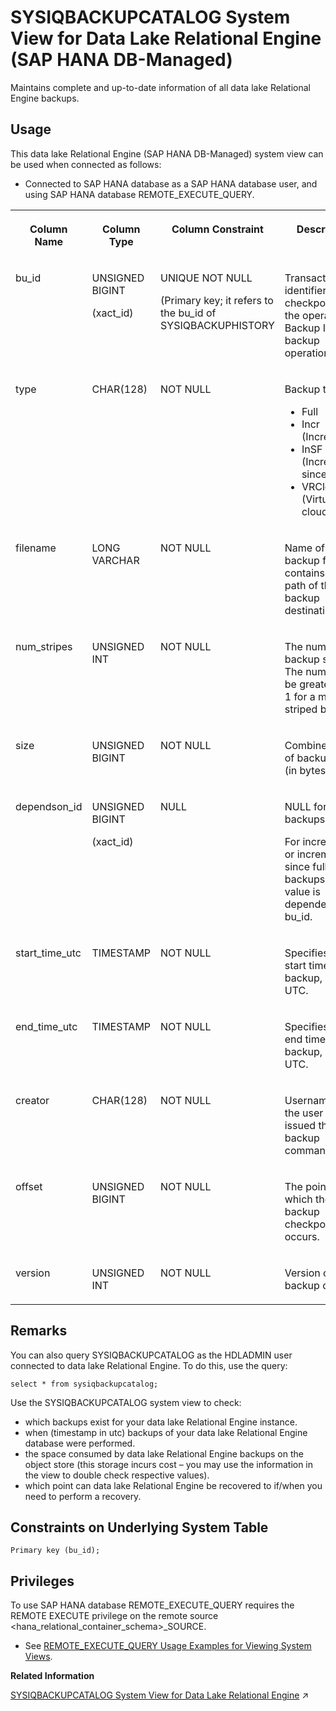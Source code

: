 <!-- loioc24ea83905bc44a58a4a04e32863b8ea -->

# SYSIQBACKUPCATALOG System View for Data Lake Relational Engine \(SAP HANA DB-Managed\)

Maintains complete and up-to-date information of all data lake Relational Engine backups.



<a name="loioc24ea83905bc44a58a4a04e32863b8ea__section_rwn_4nr_gqb"/>

## Usage

This data lake Relational Engine \(SAP HANA DB-Managed\) system view can be used when connected as follows:

-   Connected to SAP HANA database as a SAP HANA database user, and using SAP HANA database REMOTE\_EXECUTE\_QUERY.





<table>
<tr>
<th valign="top">

Column Name

</th>
<th valign="top">

Column Type

</th>
<th valign="top">

Column Constraint

</th>
<th valign="top">

Description

</th>
</tr>
<tr>
<td valign="top">

bu\_id

</td>
<td valign="top">

UNSIGNED BIGINT

\(xact\_id\)

</td>
<td valign="top">

UNIQUE NOT NULL

\(Primary key; it refers to the bu\_id of SYSIQBACKUPHISTORY

</td>
<td valign="top">

Transaction identifier of the checkpoint of the operation. Backup ID for backup operations.

</td>
</tr>
<tr>
<td valign="top">

type

</td>
<td valign="top">

CHAR\(128\)

</td>
<td valign="top">

NOT NULL

</td>
<td valign="top">

Backup type:

-   Full
-   Incr \(Incremental\)
-   InSF \(Incremental since full\)
-   VRCloud \(Virtual cloud\)



</td>
</tr>
<tr>
<td valign="top">

filename

</td>
<td valign="top">

LONG VARCHAR

</td>
<td valign="top">

NOT NULL

</td>
<td valign="top">

Name of the backup file – contains the full path of the backup destination.

</td>
</tr>
<tr>
<td valign="top">

num\_stripes

</td>
<td valign="top">

UNSIGNED INT

</td>
<td valign="top">

NOT NULL

</td>
<td valign="top">

The number of backup stripes. The number will be greater than 1 for a multi-striped backup.

</td>
</tr>
<tr>
<td valign="top">

size

</td>
<td valign="top">

UNSIGNED BIGINT

</td>
<td valign="top">

NOT NULL

</td>
<td valign="top">

Combined size of backup files \(in bytes\).

</td>
</tr>
<tr>
<td valign="top">

dependson\_id

</td>
<td valign="top">

UNSIGNED BIGINT

\(xact\_id\)

</td>
<td valign="top">

NULL

</td>
<td valign="top">

NULL for full backups.

For incremental or incremental since full backups, the value is dependent on bu\_id.

</td>
</tr>
<tr>
<td valign="top">

start\_time\_utc

</td>
<td valign="top">

TIMESTAMP

</td>
<td valign="top">

NOT NULL

</td>
<td valign="top">

Specifies the start time of the backup, given in UTC.

</td>
</tr>
<tr>
<td valign="top">

end\_time\_utc

</td>
<td valign="top">

TIMESTAMP

</td>
<td valign="top">

NOT NULL

</td>
<td valign="top">

Specifies the end time of the backup, given in UTC.

</td>
</tr>
<tr>
<td valign="top">

creator

</td>
<td valign="top">

CHAR\(128\)

</td>
<td valign="top">

NOT NULL

</td>
<td valign="top">

Username/ID of the user who issued the backup command.

</td>
</tr>
<tr>
<td valign="top">

offset

</td>
<td valign="top">

UNSIGNED BIGINT

</td>
<td valign="top">

NOT NULL

</td>
<td valign="top">

The point at which the data backup checkpoint occurs.

</td>
</tr>
<tr>
<td valign="top">

version

</td>
<td valign="top">

UNSIGNED INT

</td>
<td valign="top">

NOT NULL

</td>
<td valign="top">

Version of the backup catalog.

</td>
</tr>
</table>



<a name="loioc24ea83905bc44a58a4a04e32863b8ea__section_djc_k5j_wrb"/>

## Remarks

You can also query SYSIQBACKUPCATALOG as the HDLADMIN user connected to data lake Relational Engine. To do this, use the query:

```
select * from sysiqbackupcatalog;
```

Use the SYSIQBACKUPCATALOG system view to check:

-   which backups exist for your data lake Relational Engine instance.
-   when \(timestamp in utc\) backups of your data lake Relational Engine database were performed.
-   the space consumed by data lake Relational Engine backups on the object store \(this storage incurs cost – you may use the information in the view to double check respective values\).
-   which point can data lake Relational Engine be recovered to if/when you need to perform a recovery.



<a name="loioc24ea83905bc44a58a4a04e32863b8ea__section_p4r_k5j_wrb"/>

## Constraints on Underlying System Table

```
Primary key (bu_id);
```



<a name="loioc24ea83905bc44a58a4a04e32863b8ea__section_gj1_wy1_4yb"/>

## Privileges

To use SAP HANA database REMOTE\_EXECUTE\_QUERY requires the REMOTE EXECUTE privilege on the remote source <hana\_relational\_container\_schema\>\_SOURCE.

-   See [REMOTE\_EXECUTE\_QUERY Usage Examples for Viewing System Views](https://help.sap.com/docs/SAP_HANA_DATA_LAKE/a898e08b84f21015969fa437e89860c8/ada51c0074354a5f99b60c14cffb653c.html).

**Related Information**  


[SYSIQBACKUPCATALOG System View for Data Lake Relational Engine](https://help.sap.com/viewer/19b3964099384f178ad08f2d348232a9/2024_3_QRC/en-US/67c5105be86d4e919887c93d9f34241e.html "Maintains complete and up-to-date information of all data lake Relational Engine backups.") :arrow_upper_right:

